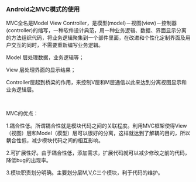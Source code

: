### Android之MVC模式的使用
<p>MVC全名是Model View Controller，是模型(model)－视图(view)－控制器(controller)的缩写，一种软件设计典范，用一种业务逻辑、数据、界面显示分离的方法组织代码，将业务逻辑聚集到一个部件里面，在改进和个性化定制界面及用户交互的同时，不需要重新编写业务逻辑。</p> 
<p>Model 层处理数据，业务逻辑等；</p> 
<p>View 层处理界面的显示结果；</p> 
<p>Controller层起到桥梁的作用，来控制V层和M层通信以此来达到分离视图显示和业务逻辑层。</p> 
<p>&nbsp;</p> 
<p>MVC的优点：</p> 
<p>1.耦合性低。所谓耦合性就是模块代码之间的关联程度。利用MVC框架使得View（视图）层和Model（模型）层可以很好的分离，这样就达到了解耦的目的，所以耦合性低，减少模块代码之间的相互影响。</p> 
<p>2.可扩展性好。由于耦合性低，添加需求，扩展代码就可以减少修改之前的代码，降低bug的出现率。</p> 
<p>3.模块职责划分明确。主要划分层M,V,C三个模块，利于代码的维护。</p>
